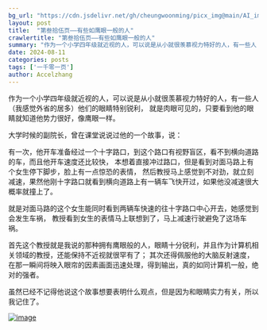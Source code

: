 ```yaml
---
bg_url: "https://cdn.jsdelivr.net/gh/cheungwoonming/picx_img@main/AI_img/AI-image-043.jpg"
layout: post
title:  "第叁拾伍页——有些如鹰眼一般的人"
crawlertitle: "第叁拾伍页——有些如鹰眼一般的人"
summary: "作为一个小学四年级就近视的人，可以说是从小就很羡慕视力特好的人，有一些人（我感觉外省的居多）他们的眼睛特别锐利..."
date: 2024-08-11
categories: posts
tags: ['一千零一页']
author: Accelzhang
---
```


作为一个小学四年级就近视的人，可以说是从小就很羡慕视力特好的人，有一些人（我感觉外省的居多）他们的眼睛特别锐利，
就是肉眼可见的，只要看到他的眼睛就知道他势力很好，像鹰眼一样。

大学时候的副院长，曾在课堂说说过他的一个故事，说：

有一次，他开车准备经过一个十字路口，到这个路口有视野盲区，看不到横向道路的车，而且他开车速度还比较快，
本想着直接冲过路口，但是看到对面马路上有个女生停下脚步，脸上有一点惊恐的表情，
然后教授马上感觉到不对劲，就立刻减速，果然他刚十字路口就看到横向道路上有一辆车飞快开过，如果他没减速很大概率就撞上了。

就是对面马路的这个女生能同时看到两辆车快速的往十字路口中心开去，她感觉到会发生车祸，
教授看到女生的表情马上联想到了，马上减速行驶避免了这场车祸。

首先这个教授就是我说的那种拥有鹰眼般的人，眼睛十分锐利，并且作为计算机相关领域的教授，还能保持不近视就很罕有了；
其次还得佩服他的大脑反射速度，在那一瞬间将映入眼帘的因素画面迅速处理，得到输出，真的如同计算机一般，绝对的强者。

虽然已经不记得他说这个故事想要表明什么观点，但是因为和眼睛实力有关，所以我记住了。


[![image](https://cdn.jsdelivr.net/gh/cheungwoonming/picx_img@main/AI_img/AI-image-043.jpg)](https://cdn.jsdelivr.net/gh/cheungwoonming/picx_img@main/AI_img/AI-image-043.jpg)
